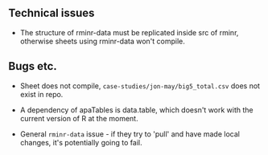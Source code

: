 ## Technical issues

- The structure of rminr-data must be replicated inside src of rminr, otherwise sheets using rminr-data won't compile. 


## Bugs etc.

- Sheet does not compile, `case-studies/jon-may/big5_total.csv` does not exist in repo. 

- A dependency of apaTables is data.table, which doesn't work with the current version of R at the moment. 

- General `rminr-data` issue - if they try to 'pull' and have made local changes, it's potentially going to fail. 

